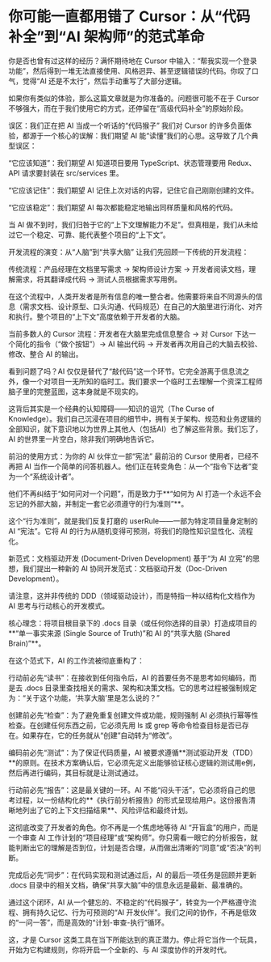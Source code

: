 # 你可能一直都用错了 Cursor：从“代码补全”到“AI 架构师”的范式革命
你是否也曾有过这样的经历？满怀期待地在 Cursor 中输入：“帮我实现一个登录功能”，然后得到一堆无法直接使用、风格迥异、甚至逻辑错误的代码。你叹了口气，觉得“AI 还是不太行”，然后手动重写了大部分逻辑。

如果你有类似的体验，那么这篇文章就是为你准备的。问题很可能不在于 Cursor 不够强大，而在于我们使用它的方式，还停留在“高级代码补全”的原始阶段。

误区：我们正在把 AI 当成一个听话的“代码猴子”
我们对 Cursor 的许多负面体验，都源于一个核心的误解：我们期望 AI 能“读懂”我们的心思。这导致了几个典型误区：

“它应该知道”：我们期望 AI 知道项目要用 TypeScript、状态管理要用 Redux、API 请求要封装在 src/services 里。

“它应该记住”：我们期望 AI 记住上次对话的内容，记住它自己刚刚创建的文件。

“它应该稳定”：我们期望 AI 每次都能稳定地输出同样质量和风格的代码。

当 AI 做不到时，我们归咎于它的“上下文理解能力不足”。但真相是，我们从未给过它一个稳定、可靠、能代表整个项目的“上下文”。

开发流程的演变：从“人脑”到“共享大脑”
让我们先回顾一下传统的开发流程：

传统流程：产品经理在文档里写需求 -> 架构师设计方案 -> 开发者阅读文档，理解需求，将其翻译成代码 -> 测试人员根据需求写用例。

在这个流程中，人类开发者是所有信息的唯一整合者。他需要将来自不同源头的信息（需求文档、设计原型、口头沟通、代码规范）在自己的大脑里进行消化、对齐和执行。整个项目的“上下文”高度依赖于开发者的大脑。

当前多数人的 Cursor 流程：开发者在大脑里完成信息整合 -> 对 Cursor 下达一个简化的指令（“做个按钮”）-> AI 输出代码 -> 开发者再次用自己的大脑去校验、修改、整合 AI 的输出。

看到问题了吗？AI 仅仅是替代了“敲代码”这一个环节。它完全游离于信息流之外，像一个对项目一无所知的临时工。我们要求一个临时工去理解一个资深工程师脑子里的完整蓝图，这本身就是不现实的。

这背后其实是一个经典的认知障碍——知识的诅咒（The Curse of Knowledge）。我们自己沉浸在项目的细节中，拥有关于架构、规范和业务逻辑的全部知识，就下意识地以为世界上其他人（包括AI）也了解这些背景。我们忘了，AI 的世界里一片空白，除非我们明确地告诉它。

前沿的使用方式：为你的 AI 伙伴立一部“宪法”
最前沿的 Cursor 使用者，已经不再把 AI 当作一个简单的问答机器人。他们正在转变角色：从一个“指令下达者”变为一个“系统设计者”。

他们不再纠结于“如何问对一个问题”，而是致力于**“如何为 AI 打造一个永远不会忘记的外部大脑，并制定一套它必须遵守的行为准则”**。

这个“行为准则”，就是我们反复打磨的 userRule——一部为特定项目量身定制的 AI “宪法”。它将 AI 的行为从随机变得可预测，将我们的隐性知识显性化、流程化。

新范式：文档驱动开发 (Document-Driven Development)
基于“为 AI 立宪”的思想，我们提出一种新的 AI 协同开发范式：文档驱动开发（Doc-Driven Development）。

请注意，这并非传统的 DDD（领域驱动设计），而是特指一种以结构化文档作为 AI 思考与行动核心的开发模式。

核心理念：将项目根目录下的 .docs 目录（或任何你选择的目录）打造成项目的**“单一事实来源 (Single Source of Truth)”和 AI 的“共享大脑 (Shared Brain)”**。

在这个范式下，AI 的工作流被彻底重构了：

行动前必先“读书”：在接收到任何指令后，AI 的首要任务不是思考如何编码，而是去 .docs 目录里查找相关的需求、架构和决策文档。它的思考过程被强制规定为：“关于这个功能，‘共享大脑’里是怎么说的？”

创建前必先“检查”：为了避免重复创建文件或功能，规则强制 AI 必须执行幂等性检查。在创建任何东西之前，它必须先用 ls 或 grep 等命令检查目标是否已存在。如果存在，它的任务就从“创建”自动转为“修改”。

编码前必先“测试”：为了保证代码质量，AI 被要求遵循**测试驱动开发（TDD）**的原则。在技术方案确认后，它必须先定义出能够验证核心逻辑的测试用e例，然后再进行编码，其目标就是让测试通过。

行动前必先“报告”：这是最关键的一环。AI 不能“闷头干活”，它必须将自己的思考过程，以一份结构化的**《执行前分析报告》的形式呈现给用户。这份报告清晰地列出了它的上下文扫描结果**、风险评估和最终计划。

这彻底改变了开发者的角色。你不再是一个焦虑地等待 AI “开盲盒”的用户，而是一个审查 AI 工作计划的“项目经理”或“架构师”。你只需看一眼它的分析报告，就能判断出它的理解是否到位，计划是否合理，从而做出清晰的“同意”或“否决”的判断。

完成后必先“同步”：在代码实现和测试通过后，AI 的最后一项任务是回顾并更新 .docs 目录中的相关文档，确保“共享大脑”中的信息永远是最新、最准确的。

通过这个闭环，AI 从一个健忘的、不稳定的“代码猴子”，转变为一个严格遵守流程、拥有持久记忆、行为可预测的“AI 开发伙伴”。我们之间的协作，不再是低效的“一问一答”，而是高效的“计划-审查-执行”循环。

这，才是 Cursor 这类工具在当下所能达到的真正潜力。停止将它当作一个玩具，开始为它构建规则，你将开启一个全新的、与 AI 深度协作的开发时代。
